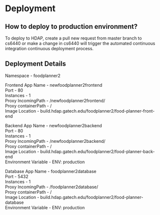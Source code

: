 # Deployment
## How to deploy to production environment?
To deploy to HDAP, create a pull new request from master branch to cs6440 or make a change in cs6440 will trigger the automated continuous integration continuous deployment process.

## Deployment Details
Namespace - foodplanner2

Frontend App Name - newfoodplanner2frontend  
Port - 80  
Instances - 1  
Proxy IncomingPath - /newfoodplanner2frontend/  
Proxy containerPath - /  
Image Location - build.hdap.gatech.edu/foodplanner2/food-planner-front-end  

Backend App Name - newfoodplanner2backend  
Port - 80  
Instances - 1  
Proxy IncomingPath - /newfoodplanner2backend/  
Proxy containerPath - /  
Image Location - build.hdap.gatech.edu/foodplanner2/food-planner-back-end  
Environment Variable - ENV: production  

Database App Name - foodplanner2database  
Port - 5432  
Instances - 1  
Proxy IncomingPath - /foodplanner2database/  
Proxy containerPath - /  
Image Location - build.hdap.gatech.edu/foodplanner2/food-planner-database  
Environment Variable - ENV: production  
